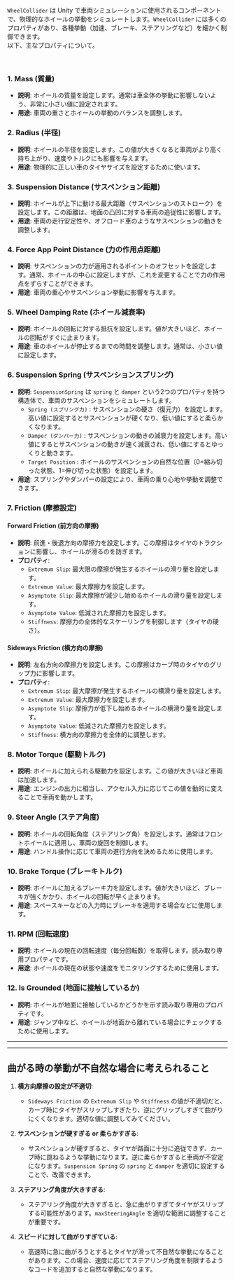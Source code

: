 `WheelCollider` は Unity で車両シミュレーションに使用されるコンポーネントで、物理的なホイールの挙動をシミュレートします。`WheelCollider` には多くのプロパティがあり、各種挙動（加速、ブレーキ、ステアリングなど）を細かく制御できます。  
以下、主なプロパティについて。

<br>

### 1. **Mass (質量)**
- **説明**: ホイールの質量を設定します。通常は車全体の挙動に影響しないよう、非常に小さい値に設定されます。
- **用途**: 車両の重さとホイールの挙動のバランスを調整します。

### 2. **Radius (半径)**
- **説明**: ホイールの半径を設定します。この値が大きくなると車両がより高く持ち上がり、速度やトルクにも影響を与えます。
- **用途**: 物理的に正しい車のタイヤサイズを設定するために使います。

### 3. **Suspension Distance (サスペンション距離)**
- **説明**: ホイールが上下に動ける最大距離（サスペンションのストローク）を設定します。この距離は、地面の凸凹に対する車両の追従性に影響します。
- **用途**: 車両の走行安定性や、オフロード車のようなサスペンションの動きを調整します。

### 4. **Force App Point Distance (力の作用点距離)**
- **説明**: サスペンションの力が適用されるポイントのオフセットを設定します。通常、ホイールの中心に設定しますが、これを変更することで力の作用点をずらすことができます。
- **用途**: 車両の重心やサスペンション挙動に影響を与えます。

### 5. **Wheel Damping Rate (ホイール減衰率)**
- **説明**: ホイールの回転に対する抵抗を設定します。値が大きいほど、ホイールの回転がすぐに止まります。
- **用途**: 車のホイールが停止するまでの時間を調整します。通常は、小さい値に設定します。

### 6. **Suspension Spring (サスペンションスプリング)**
   - **説明**: `SuspensionSpring` は `spring` と `damper` という2つのプロパティを持つ構造体で、車両のサスペンションをシミュレートします。
     - `Spring (スプリング力)` : サスペンションの硬さ（復元力）を設定します。高い値に設定するとサスペンションが硬くなり、低い値にすると柔らかくなります。
     - `Damper (ダンパー力)` : サスペンションの動きの減衰力を設定します。高い値にするとサスペンションの動きが速く減衰され、低い値にするとゆっくりと動きます。
     - `Target Position` : ホイールのサスペンションの自然な位置（0=縮み切った状態、1=伸び切った状態）を設定します。
   - **用途**: スプリングやダンパーの設定により、車両の乗り心地や挙動を調整できます。

### 7. **Friction (摩擦設定)**

#### Forward Friction (前方向の摩擦)
   - **説明**: 前進・後退方向の摩擦力を設定します。この摩擦はタイヤのトラクションに影響し、ホイールが滑るのを防ぎます。
   - **プロパティ**:
     - `Extremum Slip`: 最大限の摩擦が発生するホイールの滑り量を設定します。
     - `Extremum Value`: 最大摩擦力を設定します。
     - `Asymptote Slip`: 最大摩擦が減少し始めるホイールの滑り量を設定します。
     - `Asymptote Value`: 低減された摩擦力を設定します。
     - `Stiffness`: 摩擦力の全体的なスケーリングを制御します（タイヤの硬さ）。

#### Sideways Friction (横方向の摩擦)
   - **説明**: 左右方向の摩擦力を設定します。この摩擦はカーブ時のタイヤのグリップ力に影響します。
   - **プロパティ**:
     - `Extremum Slip`: 最大摩擦が発生するホイールの横滑り量を設定します。
     - `Extremum Value`: 最大摩擦力を設定します。
     - `Asymptote Slip`: 摩擦力が低下し始めるホイールの横滑り量を設定します。
     - `Asymptote Value`: 低減された摩擦力を設定します。
     - `Stiffness`: 横方向の摩擦力を全体的に調整します。

### 8. **Motor Torque (駆動トルク)**
- **説明**: ホイールに加えられる駆動力を設定します。この値が大きいほど車両は加速します。
- **用途**: エンジンの出力に相当し、アクセル入力に応じてこの値を動的に変えることで車両を動かします。

### 9. **Steer Angle (ステア角度)**
- **説明**: ホイールの回転角度（ステアリング角）を設定します。通常はフロントホイールに適用し、車両の旋回を制御します。
- **用途**: ハンドル操作に応じて車両の進行方向を決めるために使用します。

### 10. **Brake Torque (ブレーキトルク)**
- **説明**: ホイールに加えるブレーキ力を設定します。値が大きいほど、ブレーキが強くかかり、ホイールの回転が早く止まります。
- **用途**: スペースキーなどの入力時にブレーキを適用する場合などに使用します。

### 11. **RPM (回転速度)**
- **説明**: ホイールの現在の回転速度（毎分回転数）を取得します。読み取り専用プロパティです。
- **用途**: ホイールの現在の状態や速度をモニタリングするために使用します。

### 12. **Is Grounded (地面に接触しているか)**
- **説明**: ホイールが地面に接触しているかどうかを示す読み取り専用のプロパティです。
- **用途**: ジャンプ中など、ホイールが地面から離れている場合にチェックするために使用します。

---
---

## 曲がる時の挙動が不自然な場合に考えられること

1. **横方向摩擦の設定が不適切**:
   - `Sideways Friction` の `Extremum Slip` や `Stiffness` の値が不適切だと、カーブ時にタイヤがスリップしすぎたり、逆にグリップしすぎて曲がりにくくなります。適切な値に調整してみてください。

2. **サスペンションが硬すぎる or 柔らかすぎる**:
   - サスペンションが硬すぎると、タイヤが路面に十分に追従できず、カーブ時に跳ねるような挙動になります。逆に柔らかすぎると車両が不安定になります。`Suspension Spring` の `spring` と `damper` を適切に設定することで、改善できます。

3. **ステアリング角度が大きすぎる**:
   - ステアリング角度が大きすぎると、急に曲がりすぎてタイヤがスリップする可能性があります。`maxSteeringAngle` を適切な範囲に調整することが重要です。

4. **スピードに対して曲がりすぎている**:
   - 高速時に急に曲がろうとするとタイヤが滑って不自然な挙動になることがあります。この場合、速度に応じてステアリング角度を制限するようなコードを追加すると自然な挙動になります。

